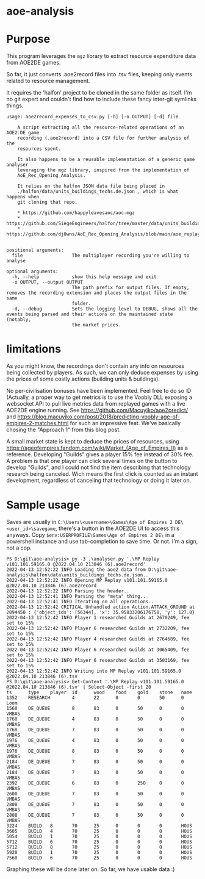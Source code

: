 # aoe-analysis

# Purpose
This program leverages the `mgz` library to extract resource expenditure data from AOE2DE games.

So far, it just converts .aoe2record files into .tsv files, keeping only events related to resource management.

It requires the 'halfon' project to be cloned in the same folder as itself. I'm no git expert and couldn't find how to include these fancy inter-git symlinks things.


```
usage: aoe2record_expenses_to_csv.py [-h] [-o OUTPUT] [-d] file

    A script extracting all the resource-related operations of an AOE2:DE game
    recording (.aoe2record) into a CSV file for further analysis of the
    resources spent.

    It also happens to be a reusable implementation of a generic game analyser
    leveraging the mgz library, inspired from the implementation of
    AoE_Rec_Opening_Analysis.

    It relies on the halfon JSON data file being placed in
    ./halfon/data/units_buildings_techs.de.json , which is what happens when
    git cloning that repo.

    * https://github.com/happyleavesaoc/aoc-mgz
    * https://github.com/SiegeEngineers/halfon/tree/master/data/units_buildings_techs.de.json
    * https://github.com/dj0wns/AoE_Rec_Opening_Analysis/blob/main/aoe_replay_stats.py


positional arguments:
  file                  The multiplayer recording you're willing to analyse

optional arguments:
  -h, --help            show this help message and exit
  -o OUTPUT, --output OUTPUT
                        The path prefix for output files. If empty, removes the recording extension and places the output files in the same
                        folder.
  -d, --debug           Sets the logging level to DEBUG, shows all the events being parsed and their actions on the maintained state (notably,
                        the market prices.
```                        


# limitations

As you might know, the recordings don't contain any info on resources being collected by players. As such, we can only deduce expenses by using the prices of some costly actions (building units & buildings).

No per-civilisation bonuses have been implemented. Feel free to do so :D (Actually, a proper way to get metrics is to use the Voobly DLL exposing a websocket API to pull live metrics data from replayed games with a live AOE2DE engine running. See https://github.com/Macuyiko/aoe2predict/ and https://blog.macuyiko.com/post/2018/predicting-voobly-age-of-empires-2-matches.html for such an impressive feat. We've basically chosing the "Approach 1" from this blog post.

A small market state is kept to deduce the prices of resources, using https://ageofempires.fandom.com/wiki/Market_(Age_of_Empires_II) as a reference. Developing "Guilds" gives a player 15% fee instead of 30% fee. A problem is that one player can click several times on the button to develop "Guilds", and I could not find the item describing that technology research being canceled. Wich means the first click is counted as an instant development, regardless of canceling that technology or doing it later on.

# Sample usage


Saves are usually in `C:\Users\<username>\Games\Age of Empires 2 DE\<user_id>\savegame`, there's a button in the AOE2DE UI to access this anyways. Copy `$env:USERPROFILE\Games\Age of Empires 2 DE\` in a powershell instance and use tab-completion to save time. Or not. I'm a sign, not a cop.

```
PS D:\git\aoe-analysis> py -3 .\analyser.py '.\MP Replay v101.101.59165.0 @2022.04.10 213846 (6).aoe2record'
2022-04-13 12:52:22 INFO Loading the aoe2 data from D:\git\aoe-analysis\halfon\data\units_buildings_techs.de.json..
2022-04-13 12:52:22 INFO Opening MP Replay v101.101.59165.0 @2022.04.10 213846 (6).aoe2record
2022-04-13 12:52:22 INFO Parsing the header..
2022-04-13 12:52:41 INFO Parsing the "meta" thing..
2022-04-13 12:52:41 INFO Iterating on all operations..
2022-04-13 12:52:42 CRITICAL Unhandled action Action.ATTACK_GROUND at 2094450 : {'object_ids': [56344], 'x': 35.95833206176758, 'y': 127.0}
2022-04-13 12:52:42 INFO Player 1 researched Guilds at 2670249, fee set to 15%
2022-04-13 12:52:42 INFO Player 6 researched Guilds at 2732209, fee set to 15%
2022-04-13 12:52:42 INFO Player 4 researched Guilds at 2764689, fee set to 15%
2022-04-13 12:52:42 INFO Player 6 researched Guilds at 3065409, fee set to 15%
2022-04-13 12:52:42 INFO Player 6 researched Guilds at 3503169, fee set to 15%
2022-04-13 12:52:42 INFO Writing into MP Replay v101.101.59165.0 @2022.04.10 213846 (6).tsv
PS D:\git\aoe-analysis> Get-Content '.\MP Replay v101.101.59165.0 @2022.04.10 213846 (6).tsv' | Select-Object -first 20
ts      type    player  id      wood    food    gold    stone   name
1352    RESEARCH        4       22      0       0       50      0       Loom
1560    DE_QUEUE        8       83      0       50      0       0       VMBAS
1768    DE_QUEUE        4       83      0       50      0       0       VMBAS
1768    DE_QUEUE        7       83      0       50      0       0       VMBAS
1976    DE_QUEUE        4       83      0       50      0       0       VMBAS
1976    DE_QUEUE        8       83      0       50      0       0       VMBAS
2184    DE_QUEUE        7       83      0       50      0       0       VMBAS
2184    DE_QUEUE        7       83      0       50      0       0       VMBAS
2392    DE_QUEUE        6       83      0       250     0       0       VMBAS
2600    DE_QUEUE        7       83      0       50      0       0       VMBAS
2808    DE_QUEUE        7       83      0       50      0       0       VMBAS
2808    DE_QUEUE        7       83      0       50      0       0       VMBAS
3224    BUILD   8       70      25      0       0       0       HOUS
3605    BUILD   4       70      25      0       0       0       HOUS
5054    BUILD   1       70      25      0       0       0       HOUS
5712    BUILD   6       70      25      0       0       0       HOUS
5712    BUILD   8       70      25      0       0       0       HOUS
5920    BUILD   1       70      25      0       0       0       HOUS
7560    BUILD   6       70      25      0       0       0       HOUS
```

Graphing these will be done later on. So far, we have usable data :)
